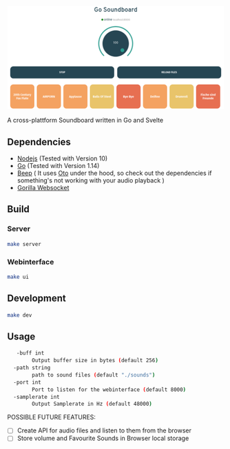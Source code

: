 ![Go Soundboard Screenshot](assets/go-soundboard-banner.png)

 A cross-plattform Soundboard written in Go and Svelte 

## Dependencies

- [Nodejs](https://nodejs.org/en/) (Tested with Version 10)
- [Go](https://golang.org/) (Tested with Version 1.14)
- [Beep](https://github.com/faiface/beep) ( It uses [Oto](https://github.com/hajimehoshi/oto) under the hood, so check out the dependencies if something's not working with your audio playback )  
- [Gorilla Websocket](https://github.com/gorilla/websocket)

## Build

### Server

```bash
make server
```

### Webinterface

```bash
make ui
```

## Development

```bash
make dev
```


## Usage

```bash
   -buff int
        Output buffer size in bytes (default 256)
  -path string
        path to sound files (default "./sounds")
  -port int
        Port to listen for the webinterface (default 8000)
  -samplerate int
        Output Samplerate in Hz (default 48000)
 ```


POSSIBLE FUTURE FEATURES:

- [ ] Create API for audio files and listen to them from the browser
- [ ] Store volume and Favourite Sounds in Browser local storage